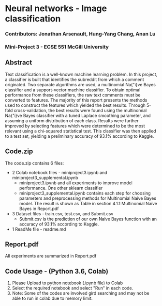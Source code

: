 # Neural networks - Image classification
### Contributors: Jonathan Arsenault, Hung-Yang Chang, Anan Lu
### Mini-Project 3 - ECSE 551 McGill University

## Abstract
Text classification is a well-known machine learning problem. In this project, a classifier is built that identifies the subreddit from which a comment originated. Two separate algorithms are used, a multinomial Na{\"i}ve Bayes classifier and a support-vector machine classifier. To obtain optimal performance from these classifiers, the raw text comments must be converted to features. The majority of this report presents the methods used to construct the features which yielded the best results. Through 5-fold cross-validation, the best results were found using the multinomial Na{\"i}ve Bayes classifier with a tuned Laplace smoothing parameter, and assuming a uniform distribution of each class. Results were further improved by selecting features which were determined to be the most relevant using a chi-squared statistical test. This classifier was then applied to a test set, yielding a preliminary accuracy of 93.1\% according to Kaggle. 

## Code.zip
The code.zip contains 6 files:
* 2 Colab notebook files - miniproject3.ipynb and miniproject3_supplemental.ipynb
  * miniproject3.ipynb  and all experiments to improve model performance. One other sklearn classifier
  * miniproject3_supplemental.ipynb contains each step for choosing parameters and preprocessing methods for Multinomial Naive Bayes model. The result is shown as Table in section 4.1.1  Multinomial Naïve Bayes in Report.pdf
* 3 Dataset files - train.csv, test.csv, and Submit.csv
  * Submit.csv is the prediction of our own Naive Bayes function with an accuracy of 93.1% according to Kaggle.
* 1 ReadMe file - readme.md

## Report.pdf
All experiments are summarized in Report.pdf

## Code Usage - (Python 3.6, Colab)
1. Please Upload to python notebook (.ipynb file) to Colab
2. Select the required notebook and select "Run" in each code.
3. Note: Some of the codes are involved gird searching and may not be able to run in colab due to memory limit.

